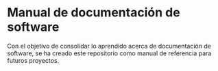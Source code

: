 # Manual de documentación de software

Con el objetivo de consolidar lo aprendido acerca de documentación de software, se ha creado este repositorio como manual de referencia para futuros proyectos.

